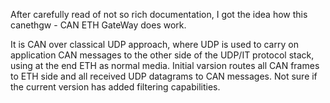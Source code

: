 After carefully read of not so rich documentation, I got the idea how this canethgw - CAN ETH GateWay does work.

It is CAN over classical UDP approach, where UDP is used to carry on application CAN messages to the other side of the UDP/IT protocol stack, using at the end ETH as normal media. Initial varsion routes all CAN frames to ETH side and all received UDP datagrams to CAN messages. Not sure if the current version has added filtering capabilities.
